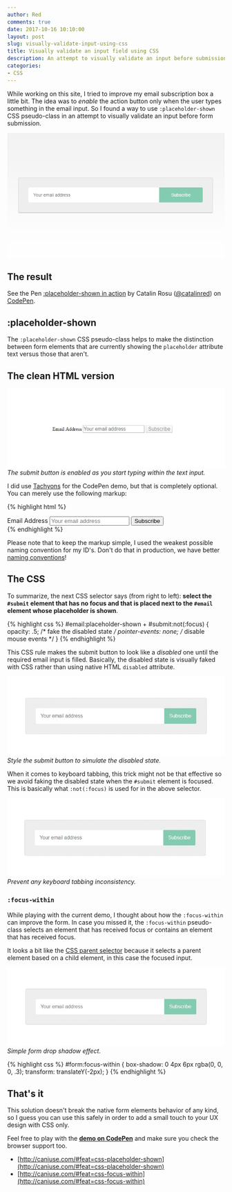 ```yaml
---
author: Red
comments: true
date: 2017-10-16 10:10:00
layout: post
slug: visually-validate-input-using-css
title: Visually validate an input field using CSS
description: An attempt to visually validate an input before submission using nothing but few lines of CSS.
categories:
- CSS
---
```


While working on this site, I tried to improve my email subscription box a little bit. The idea was to *enable* the action button only when the user types something in the email input. So I found a way to use `:placeholder-shown` CSS pseudo-class in an attempt to visually validate an input before form submission.

![Simple form with an email input and a subscribe button](/dist/uploads/2017/10/placeholder-shown.png)

<!-- more -->

## The result

<p data-height="300" data-theme-id="dark" data-slug-hash="OxRzjP" data-default-tab="result" data-user="catalinred" data-embed-version="2" data-pen-title=":placeholder-shown in action" class="codepen" style="margin-bottom: 1rem">See the Pen <a href="https://codepen.io/catalinred/pen/OxRzjP/">:placeholder-shown in action</a> by Catalin Rosu (<a href="https://codepen.io/catalinred">@catalinred</a>) on <a href="https://codepen.io">CodePen</a>.</p>
<script async src="https://production-assets.codepen.io/assets/embed/ei.js"></script>

## :placeholder-shown

The `:placeholder-shown` CSS pseudo-class helps to make the distinction between form elements that are currently showing the `placeholder` attribute text versus those that aren't.

## The clean HTML version

![Clean HTML form](/dist/uploads/2017/10/clean-html.gif)
*The submit button is enabled as you start typing within the text input.*

I did use [Tachyons](http://tachyons.io/) for the CodePen demo, but that is completely optional. You can merely use the following markup:

{% highlight html %}
  <form id="form">
    <label for="email">Email Address</label>
    <input placeholder="Your email address" type="email" id="email" required>
    <button type="submit" id="submit">Subscribe</button>
  </form>
{% endhighlight %}

Please note that to keep the markup simple, I used the weakest possible naming convention for my ID's. Don't do that in production, we have better [naming conventions](/css-utility-classes-naming-conventions/)!

## The CSS

To summarize, the next CSS selector says (from right to left): **select the `#submit` element that has no focus and that is placed next to the `#email` element whose placeholder is shown**.

{% highlight css %}
  #email:placeholder-shown + #submit:not(:focus) {
    opacity: .5; /* fake the disabled state */
    pointer-events: none; /* disable mouse events */
  }
{% endhighlight %}

This CSS rule makes the submit button to look like a *disabled* one until the required email input is filled. Basically, the disabled state is visually faked with CSS rather than using native HTML `disabled` attribute.

![Disabled submit button](/dist/uploads/2017/10/disabled-submit.gif)
*Style the submit button to simulate the disabled state.*

When it comes to keyboard tabbing, this trick might not be that effective so we avoid faking the disabled state when the `#submit` element is focused. This is basically what `:not(:focus)` is used for in the above selector.

![Keyboard tabbing](/dist/uploads/2017/10/keyboard-tabs.gif)
*Prevent any keyboard tabbing inconsistency.*

### `:focus-within`
While playing with the current demo, I thought about how the `:focus-within` can improve the form. In case you missed it, the `:focus-within` pseudo-class selects an element that has received focus or contains an element that has received focus.

It looks a bit like the [CSS parent selector](https://drafts.csswg.org/selectors-4/#relational) because it selects a parent element based on a child element, in this case the focused input.

![Focus within the form](/dist/uploads/2017/10/focus-within.gif)
*Simple form drop shadow effect.*

{% highlight css %}
  #form:focus-within {
    box-shadow: 0 4px 6px rgba(0, 0, 0, .3);
    transform: translateY(-2px);
  }
{% endhighlight %}

## That's it

This solution doesn't break the native form elements behavior of any kind, so I guess you can use this safely in order to add a small touch to your UX design with CSS only.

Feel free to play with the **[demo on CodePen](https://codepen.io/catalinred/pen/OxRzjP)** and make sure you check the browser support too.

- [http://caniuse.com/#feat=css-placeholder-shown](http://caniuse.com/#feat=css-placeholder-shown) 
- [http://caniuse.com/#feat=css-focus-within](http://caniuse.com/#feat=css-focus-within)